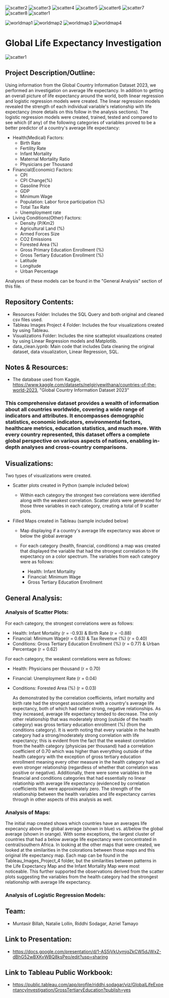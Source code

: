![scatter2](Visualizations/LEScatter1.png)
![scatter3](Visualizations/LEScatter_0.png)
![scatter4](Visualizations/LEScatter_1.png)
![scatter5](Visualizations/LEScatter__0.png)
![scatter6](Visualizations/LEScatter__1.png)
![scatter7](Visualizations/LEvsBirth.png)
![scatter8](Visualizations/LEvsForest.png)
![scatter1](Visualizations/TaxRevvslnf.png)


![worldmap1](Tableau_Images_Project_4/Gross_Tertiary_Education.png)
![worldmap2](Tableau_Images_Project_4/Infant_Mortality.png)
![worldmap3](Tableau_Images_Project_4/Life_Expectancy.png)
![worldmap4](Tableau_Images_Project_4/Min_Wage.png)
















# Global Life Expectancy Investigation
![scatter1](Visualizations/LEScatter0.png)
## Project Description/Outline:
Using information from the Global Country Information Dataset 2023, we performed an investigation on average life expectancy.  In addition to getting an overall picture of life expectancy around the world, both linear regression and logistic regression models were created.  The linear regression models revealed the strength of each individual variable's relationship with life expectancy (more details on this follow in the analysis sections).  The logistic regression models were created, trained, tested and compared to see which (if any) of the following categories of variables proved to be a better predictor of a country's average life expectancy:

- Health(Medical) Factors:
    - Birth Rate 
    - Fertility Rate
    - Infant Mortality
    - Maternal Mortality Ratio 
    - Physicians per Thousand
- Financial(Economic) Factors:
    - CPI 
    - CPI Change(%) 
    - Gasoline Price
    - GDP
    - Minimum Wage
    - Population: Labor force participation (%) 
    - Total Tax Rate
    - Unemployment rate
- Living Conditions(Other) Factors:
    - Density (P/Km2)
    - Agricultural Land (%)
    - Armed Forces Size
    - CO2 Emissions
    - Forested Area (%)
    - Gross Primary Education Enrollment (%)
    - Gross Tertiary Education Enrollment (%)
    - Latitude 
    - Longitude
    - Urban Percentage



Analyses of these models can be found in the "General Analysis" section of this file.
## Repository Contents:
- Resources Folder: Includes the SQL Query and both original and cleaned csv files used.
- Tableau Images Project 4 Folder: Includes the four visualizations created by using Tableau.
- Visualizations Folder: Includes the nine scatteplot visualizations created by using Linear Regression models and Matplotlib.
- data_clean.iypnb: Main code that includes Data cleaning the original dataset, data visualization, Linear Regression, SQL.

## Notes & Resources: 
- The database used from Kaggle, https://www.kaggle.com/datasets/nelgiriyewithana/countries-of-the-world-2023, "Global Country Information Dataset 2023"
### This comprehensive dataset provides a wealth of information about all countries worldwide, covering a wide range of indicators and attributes. It encompasses demographic statistics, economic indicators, environmental factors, healthcare metrics, education statistics, and much more. With every country represented, this dataset offers a complete global perspective on various aspects of nations, enabling in-depth analyses and cross-country comparisons.

## Visualizations: 

Two types of visualizations were created.
- Scatter plots created in Python (sample included below)
    - Within each category the strongest two correlations were identified along with the weakest correlation.  Scatter plots were generated for those three variables in each category, creating a total of 9 scatter plots.  

- Filled Maps created in Tableau (sample included below)
    - Map displaying if a country's average life expectancy was above or below the global average
    - For each category (health, financial, conditions) a map was created that displayed the variable that had the strongest correlation to life expectancy on a color spectrum.  The variables from each category were as follows:

        - Health: Infant Mortality
        - Financial: Minimum Wage
        - Gross Tertiary Education Enrollment

## General Analysis:

### Analysis of Scatter Plots:

For each category, the strongest correlations were as follows:
- Health: Infant Mortality (r = -0.93) & Birth Rate (r = -0.88)
- Financial: Minimum Wage(r = 0.63) & Tax Revenue (%) (r = 0.40)
- Conditions: Gross Tertiary Education Enrollment (%) (r = 0.77) & Urban Percentage (r = 0.62)

For each category, the weakest correlations were as follows:
- Health: Physicians per thousand (r = 0.70)
- Financial: Unemployment Rate (r = 0.04)
- Conditions: Forested Area (%) (r = 0.03)

  As demonstrated by the correlation coefficients, infant mortality and birth rate had the strongest association with a country's average life expectancy, both of which had rather strong, negative relationships.  As they increased, average life expectancy tended to decrease.  The only other relationship that was moderately strong (outside of the health category) was gross tertiary education enrollment (%) (from the conditions category).  It is worth noting that every variable in the health category had a strong/moderately strong correlation with life expectancy; this is evident from the fact that the weakest correlation from the health category (physicias per thousand) had a correlation coefficient of 0.70 which was higher than everything outside of the health category with the exception of gross tertiary education enrollment meaning every other measure in the health category had an even stronger relationship (regardless of whether that correlation was positive or negative).  Additionally, there were some variables in the financial and conditions categories that had essentially no linear relationhip with average life expectancy (evidenced by correlation coefficients that were approximately zero.  The strength of the relationship between the health variables and life expectancy carries through in other aspects of this analysis as well.

### Analysis of Maps: 

The initial map created shows which countries have an averages life expecancy above the global average (shown in blue) vs. at/below the global average (shown in orange).  With some exceptions, the largest cluster of countries that had a below average life expectancy were concentrated in central/southern Africa.  In looking at the other maps that were created, we looked at the similarities in the colorations between those maps and this original life expectancy map.  Each map can be found in the Tableau_Images_Project_4 folder, but the similarities between patterns in the Life Expectancy Map and the Infant Mortality Map were most noticeable.  This further supported the observations derived from the scatter plots suggesting the variables from the health category had the strongest relationship with average life expectancy.

### Analysis of Logistic Regression Models: 

## Team: 
- Muntasir Billah, Natalie Lollin, Riddhi Sodagar, Azriel Tamayo

## Link to Presentation: 
- https://docs.google.com/presentation/d/1-AS5jVkUymjqZkCW5dJWxZ-dBhG52wBXKvWBQ8ksPeo/edit?usp=sharing

## Link to Tableau Public Workbook: 
- https://public.tableau.com/app/profile/riddhi.sodagar/viz/GlobalLifeExpentancyInvestigation/GrossTertiaryEducation?publish=yes
